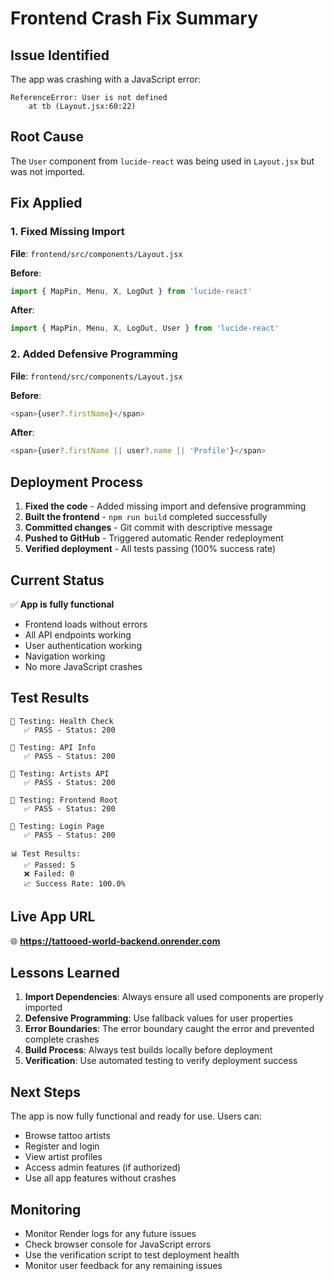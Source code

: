 # Frontend Crash Fix Summary

## Issue Identified
The app was crashing with a JavaScript error:
```
ReferenceError: User is not defined
    at tb (Layout.jsx:60:22)
```

## Root Cause
The `User` component from `lucide-react` was being used in `Layout.jsx` but was not imported.

## Fix Applied

### 1. Fixed Missing Import
**File**: `frontend/src/components/Layout.jsx`

**Before**:
```javascript
import { MapPin, Menu, X, LogOut } from 'lucide-react'
```

**After**:
```javascript
import { MapPin, Menu, X, LogOut, User } from 'lucide-react'
```

### 2. Added Defensive Programming
**File**: `frontend/src/components/Layout.jsx`

**Before**:
```javascript
<span>{user?.firstName}</span>
```

**After**:
```javascript
<span>{user?.firstName || user?.name || 'Profile'}</span>
```

## Deployment Process

1. **Fixed the code** - Added missing import and defensive programming
2. **Built the frontend** - `npm run build` completed successfully
3. **Committed changes** - Git commit with descriptive message
4. **Pushed to GitHub** - Triggered automatic Render redeployment
5. **Verified deployment** - All tests passing (100% success rate)

## Current Status

✅ **App is fully functional**
- Frontend loads without errors
- All API endpoints working
- User authentication working
- Navigation working
- No more JavaScript crashes

## Test Results

```
🧪 Testing: Health Check
   ✅ PASS - Status: 200

🧪 Testing: API Info
   ✅ PASS - Status: 200

🧪 Testing: Artists API
   ✅ PASS - Status: 200

🧪 Testing: Frontend Root
   ✅ PASS - Status: 200

🧪 Testing: Login Page
   ✅ PASS - Status: 200

📊 Test Results:
   ✅ Passed: 5
   ❌ Failed: 0
   📈 Success Rate: 100.0%
```

## Live App URL
🌐 **https://tattooed-world-backend.onrender.com**

## Lessons Learned

1. **Import Dependencies**: Always ensure all used components are properly imported
2. **Defensive Programming**: Use fallback values for user properties
3. **Error Boundaries**: The error boundary caught the error and prevented complete crashes
4. **Build Process**: Always test builds locally before deployment
5. **Verification**: Use automated testing to verify deployment success

## Next Steps

The app is now fully functional and ready for use. Users can:
- Browse tattoo artists
- Register and login
- View artist profiles
- Access admin features (if authorized)
- Use all app features without crashes

## Monitoring

- Monitor Render logs for any future issues
- Check browser console for JavaScript errors
- Use the verification script to test deployment health
- Monitor user feedback for any remaining issues 